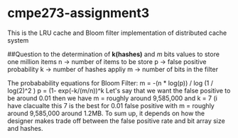 # cmpe273-assignment3
This is the LRU cache and Bloom filter implementation of distributed cache system


##Question to the determination of **k(hashes)** and  *m* bits values to store one
million items 
n -> number of items to be store
p -> false positive probability
k -> number of hashes appliy
m -> number of bits in the filter

The probabability equations for Bloom Filter:
 m = -(n * log(p)) / log (1 / log(2)^2 )
 p = (1- exp(-k/(m/n))^k
Let's say that we want the false positive to be around 0.01 then we have
m = roughly around 9,585,000  and k = 7 (i have clacualte this 7 is the best
for 0.01 false positive with m = roughly around 9,585,000 around 1.2MB. 
To sum up, it depends on how the designer makes trade off between the false positive rate and bit array size and hashes. 
